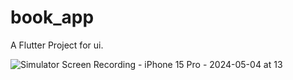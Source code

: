 # book_app

A Flutter Project for ui.





![Simulator Screen Recording - iPhone 15 Pro - 2024-05-04 at 13](https://github.com/polatomer/book-app/assets/167870823/e943d03d-a617-46cd-8519-9701d86586a7)

